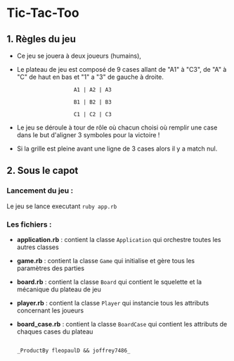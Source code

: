 # Tic-Tac-Too

## 1. Règles du jeu
- Ce jeu se jouera à deux joueurs (humains), 
- Le plateau de jeu est composé de 9 cases allant de "A1" à "C3", de "A" à "C" de haut en bas et "1" a "3" de gauche à droite.

                        A1 | A2 | A3

                        B1 | B2 | B3

                        C1 | C2 | C3

- Le jeu se déroule à tour de rôle où chacun choisi où remplir une case dans le but d'aligner 3 symboles pour la victoire !

- Si la grille est pleine avant une ligne de 3 cases alors il y a match nul.

## 2. Sous le capot
### Lancement du jeu :
Le jeu se lance executant `ruby app.rb`
### Les fichiers :
- **application.rb** : contient la classe `Application` qui orchestre toutes les autres classes
- **game.rb** : contient la classe `Game` qui initialise et gère tous les paramètres des parties
- **board.rb** : contient la classe `Board` qui contient le squelette et la mécanique du plateau de jeu
- **player.rb** : contient la classe `Player` qui instancie tous les attributs concernant les joueurs
- **board_case.rb** : contient la classe `BoardCase` qui contient les attributs de chaques cases du plateau


                                                                            _ProductBy fleopaulD && joffrey7486_
